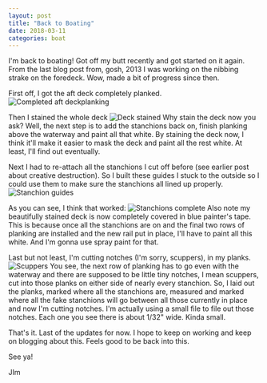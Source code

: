 ```yaml
---
layout: post
title: "Back to Boating"
date: 2018-03-11
categories: boat
---
```

I'm back to boating! Got off my butt recently and got started on it again. From the last blog post from, gosh, 2013 I was working on the nibbing strake on the foredeck. Wow, made a bit of progress since then. 

First off, I got the aft deck completely planked. 
![Completed aft deckplanking](http://jimdab.com/img/IMG_1067.jpg)

Then I stained the whole deck
![Deck stained](http://jimdab.com/img/IMG_1070.jpg)
Why stain the deck now you ask? Well, the next step is to add the stanchions back on, finish planking above the waterway and paint all that white. By staining the deck now, I think it'll make it easier to mask the deck and paint all the rest white. At least, I'll find out eventually. 

Next I had to re-attach all the stanchions I cut off before (see earlier post about creative destruction). So I built these guides I stuck to the outside so I could use them to make sure the stanchions all lined up properly. 
![Stanchion guides](http://jimdab.com/img/IMG_1073.jpg)

As you can see, I think that worked: 
![Stanchions complete](http://jimdab.com/img/IMG_1160.jpg)
Also note my beautifully stained deck is now completely covered in blue painter's tape. This is because once all the stanchions are on and the final two rows of planking are installed and the new rail put in place, I'll have to paint all this white. And I'm gonna use spray paint for that. 

Last but not least, I'm cutting notches (I'm sorry, scuppers), in my planks. 
![Scuppers](http://jimdab.com/img/IMG_1167.jpg)
You see, the next row of planking has to go even with the waterway and there are supposed to be little tiny notches, I mean scuppers, cut into those planks on either side of nearly every stanchion. So, I laid out the planks, marked where all the stanchions are, measured and marked where all the fake stanchions will go between all those currently in place and now I'm cutting notches. I'm actually using a small file to file out those notches. Each one you see there is about 1/32" wide. Kinda small. 

That's it. Last of the updates for now. I hope to keep on working and keep on blogging about this. Feels good to be back into this. 

See ya!

JIm 
